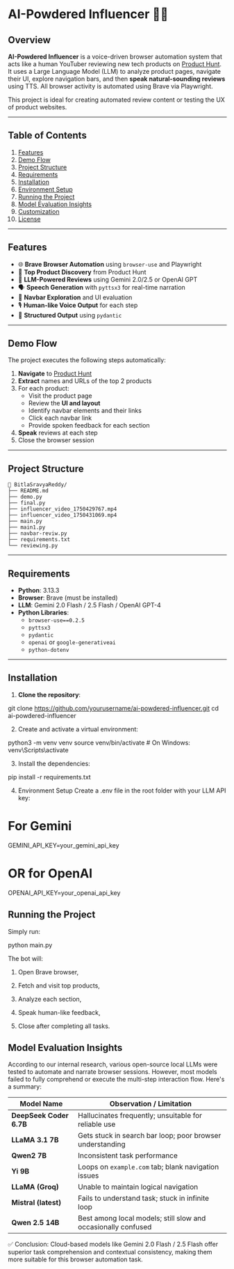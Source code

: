 # AI-Powdered Influencer 🎥🤖

## Overview

**AI-Powdered Influencer** is a voice-driven browser automation system that acts like a human YouTuber reviewing new tech products on [Product Hunt](https://www.producthunt.com/). It uses a Large Language Model (LLM) to analyze product pages, navigate their UI, explore navigation bars, and then **speak natural-sounding reviews** using TTS. All browser activity is automated using Brave via Playwright.

This project is ideal for creating automated review content or testing the UX of product websites.

---

## Table of Contents

1. [Features](#features)
2. [Demo Flow](#demo-flow)
3. [Project Structure](#project-structure)
4. [Requirements](#requirements)
5. [Installation](#installation)
6. [Environment Setup](#environment-setup)
7. [Running the Project](#running-the-project)
8. [Model Evaluation Insights](#model-evaluation-insights)
9. [Customization](#customization)
10. [License](#license)

---

## Features

- 🌐 **Brave Browser Automation** using `browser-use` and Playwright
- 🔎 **Top Product Discovery** from Product Hunt
- 🧠 **LLM-Powered Reviews** using Gemini 2.0/2.5 or OpenAI GPT
- 🗣️ **Speech Generation** with `pyttsx3` for real-time narration
- 🔗 **Navbar Exploration** and UI evaluation
- 🎙️ **Human-like Voice Output** for each step
- 🧾 **Structured Output** using `pydantic`

---

## Demo Flow

The project executes the following steps automatically:

1. **Navigate** to [Product Hunt](https://producthunt.com)
2. **Extract** names and URLs of the top 2 products
3. For each product:
   - Visit the product page
   - Review the **UI and layout**
   - Identify navbar elements and their links
   - Click each navbar link
   - Provide spoken feedback for each section
4. **Speak** reviews at each step
5. Close the browser session

---

## Project Structure
```
📁 BitlaSravyaReddy/
├── README.md
├── demo.py
├── final.py
├── influencer_video_1750429767.mp4
├── influencer_video_1750431069.mp4
├── main.py
├── main1.py
├── navbar-reviw.py
├── requirements.txt
└── reviewing.py
```

---

## Requirements

- **Python**: 3.13.3
- **Browser**: Brave (must be installed)
- **LLM**: Gemini 2.0 Flash / 2.5 Flash / OpenAI GPT-4
- **Python Libraries**:
  - `browser-use==0.2.5`
  - `pyttsx3`
  - `pydantic`
  - `openai` or `google-generativeai`
  - `python-dotenv`

---

## Installation

1. **Clone the repository**:

git clone https://github.com/yourusername/ai-powdered-influencer.git
cd ai-powdered-influencer


2. Create and activate a virtual environment:

python3 -m venv venv
source venv/bin/activate  # On Windows: venv\Scripts\activate



3. Install the dependencies:
   
pip install -r requirements.txt



4. Environment Setup
Create a .env file in the root folder with your LLM API key:

# For Gemini
GEMINI_API_KEY=your_gemini_api_key

# OR for OpenAI
OPENAI_API_KEY=your_openai_api_key

## Running the Project
Simply run:

python main.py

The bot will:

1. Open Brave browser,

2. Fetch and visit top products,

3. Analyze each section,

4. Speak human-like feedback,

5. Close after completing all tasks.



## Model Evaluation Insights


According to our internal research, various open-source local LLMs were tested to automate and narrate browser sessions. However, most models failed to fully comprehend or execute the multi-step interaction flow. Here's a summary:

| Model Name              | Observation / Limitation                                      |
| ----------------------- | ------------------------------------------------------------- |
| **DeepSeek Coder 6.7B** | Hallucinates frequently; unsuitable for reliable use          |
| **LLaMA 3.1 7B**        | Gets stuck in search bar loop; poor browser understanding     |
| **Qwen2 7B**            | Inconsistent task performance                                 |
| **Yi 9B**               | Loops on `example.com` tab; blank navigation issues           |
| **LLaMA (Groq)**        | Unable to maintain logical navigation                         |
| **Mistral (latest)**    | Fails to understand task; stuck in infinite loop              |
| **Qwen 2.5 14B**        | Best among local models; still slow and occasionally confused |

✅ Conclusion: Cloud-based models like Gemini 2.0 Flash / 2.5 Flash offer superior task comprehension and contextual consistency, making them more suitable for this browser automation task.

